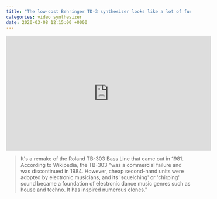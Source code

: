 ```yaml
---
title: "The low-cost Behringer TD-3 synthesizer looks like a lot of fun"
categories: video synthesizer
date: 2020-03-08 12:15:00 +0000
---
```


<div><iframe width="560" height="315" src="https://www.youtube-nocookie.com/embed/6HdRtDESrMU" frameborder="0" allow="accelerometer; autoplay; encrypted-media; gyroscope; picture-in-picture" allowfullscreen></iframe></div>

> It's a remake of the Roland TB-303 Bass Line that came out in 1981. According to Wikipedia, the TB-303 "was a commercial failure and was discontinued in 1984. However, cheap second-hand units were adopted by electronic musicians, and its 'squelching' or 'chirping' sound became a foundation of electronic dance music genres such as house and techno. It has inspired numerous clones."
